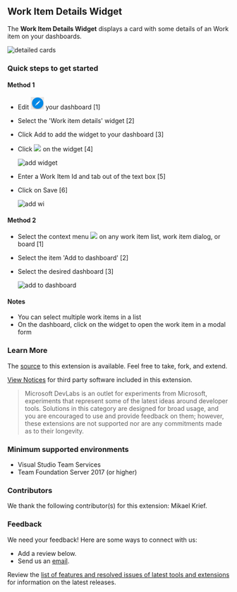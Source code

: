 ## Work Item Details Widget ##

The **Work Item Details Widget** displays a card with some details of an Work item on your dashboards.

![detailed cards](/img/detailed-cards.png)

### Quick steps to get started ###

#### Method 1

- Edit ![](img/overview_edit.png) your dashboard [1]
- Select the 'Work item details' widget [2]
- Click Add to add the widget to your dashboard [3]
- Click ![](/img/configure.png) on the widget [4]

	![add widget](/img/add-widget-steps.png)

- Enter a Work Item Id and tab out of the text box [5]
- Click on Save [6]

	![add wi](/img/wi-id-configuration.png)

#### Method 2

- Select the context menu ![](/img/context.png) on any work item list, work item dialog, or board [1]
- Select the item 'Add to dashboard' [2]
- Select the desired dashboard [3]

	![add to dashboard](/img/add-dashboard.png)

#### Notes

- You can select multiple work items in a list
- On the dashboard, click on the widget to open the work item in a modal form 

### Learn More

The [source](https://github.com/ALM-Rangers/Work-Item-Details-Widget-Extension) to this extension is available. Feel free to take, fork, and extend.

[View Notices](https://marketplace.visualstudio.com/_apis/public/gallery/publisher/ms-devlabs/extension/WorkItemDetails/latest/assetbyname/ThirdPartyNotices.txt) for third party software included in this extension.

> Microsoft DevLabs is an outlet for experiments from Microsoft, experiments that represent some of the latest ideas around developer tools. Solutions in this category are designed for broad usage, and you are encouraged to use and provide feedback on them; however, these extensions are not supported nor are any commitments made as to their longevity.

### Minimum supported environments ###
- Visual Studio Team Services
- Team Foundation Server 2017 (or higher)

### Contributors ###
We thank the following contributor(s) for this extension: Mikael Krief.

### Feedback ###

We need your feedback! Here are some ways to connect with us:

- Add a review below.
- Send us an [email](mailto://mktdevlabs@microsoft.com).

Review the [list of features and resolved issues of latest tools and extensions](https://aka.ms/vsarreleases) for information on the latest releases.